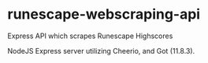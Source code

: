 # runescape-webscraping-api
 Express API which scrapes Runescape Highscores


NodeJS Express server utilizing Cheerio, and Got (11.8.3).
